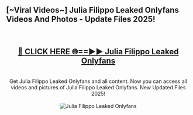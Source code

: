 <h2>[~Viral Videos~] Julia Filippo Leaked Onlyfans Videos And Photos - Update Files 2025!</h2>
<br>
<div align="center">
<h2><a href="https://top-ai-tools.click/QrbHav" rel="nofollow">🔴 CLICK HERE 🌐==►► Julia Filippo Leaked Onlyfans</a></h2>
<br>
Get Julia Filippo Leaked Onlyfans and all content. Now you can access all videos and pictures of Julia Filippo Leaked Onlyfans. New Updated Files 2025!
<br>
<br>
<a href="https://top-ai-tools.click/QrbHav" rel="nofollow" data-target="animated-image.originalLink"><img src="https://i.ibb.co.com/WyWwxjT/player-gif2.gif" alt="Julia Filippo Leaked Onlyfans" style="max-width: 100%; display: inline-block;" data-target="animated-image.originalImage"></a>
</div>
<br>